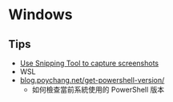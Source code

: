# Windows

## Tips

* [Use Snipping Tool to capture screenshots](https://support.microsoft.com/en-us/windows/use-snipping-tool-to-capture-screenshots-00246869-1843-655f-f220-97299b865f6b)
* WSL
* [blog.poychang.net/get-powershell-version/](https://blog.poychang.net/get-powershell-version/)
    * 如何檢查當前系統使用的 PowerShell 版本